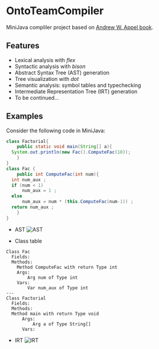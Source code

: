 # OntoTeamCompiler

MiniJava compliler project based on [Andrew W. Appel book](https://www.cs.princeton.edu/~appel/modern/java/).

## Features
- Lexical analysis with *flex*
- Syntactic analysis with *bison*
- Abstract Syntax Tree (AST) generation
- Tree visualization with *dot*
- Semantic analysis: symbol tables and typechecking
- Intermediate Representation Tree (IRT) generation
- To be continued...

## Examples

Consider the following code in MiniJava:

```Java
class Factorial{
    public static void main(String[] a){
  System.out.println(new Fac().ComputeFac(10));
    }
}
class Fac {
    public int ComputeFac(int num){
  int num_aux ;
  if (num < 1)
      num_aux = 1 ;
  else 
      num_aux = num * (this.ComputeFac(num-1)) ;
  return num_aux ;
    }
}
```

- AST
![AST](https://github.com/alexeyqu/OntoTeamCompiler/blob/jiver/jive/test/good_results/Factorial.java/AST_AbstractSyntaxTree.png)

- Class table

```
Class Fac
  Fields:
  Methods:
    Method ComputeFac with return Type int
	Args:
		Arg num of Type int
	Vars:
		Var num_aux of Type int
---
Class Factorial
  Fields:
  Methods:
  Method main with return Type void
	  Args:
		  Arg a of Type String[]
	  Vars:
```

- IRT 
![IRT](https://github.com/alexeyqu/OntoTeamCompiler/blob/jiver/jive/test/good_results/Factorial.java/IR_IRTree.png)
